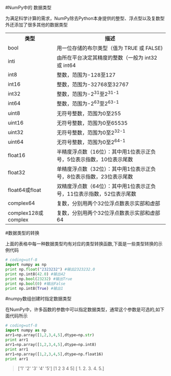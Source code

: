 #NumPy中的 数据类型

为满足科学计算的需求，NumPy除去Python本身提供的整型、浮点型以及复数型外还添加了很多其他的数据类型

<table class="altrowstable" id="alternatecolor">
<tr>
	<th>类型</th><th>描述</th
</tr>
<tr>
	<td>bool</td><td>用一位存储的布尔类型（值为 TRUE 或 FALSE)</td>
</tr>	
<tr>
	<td>inti</td><td>由所在平台决定其精度的整数（一般为 int32 或 int64</td>
	</tr>	
<tr>
	<td>int8</td><td>整数，范围为-128至127</td>
	</tr>	
	<tr>
	<td>int16</td><td>整数，范围为-32768至32767</td>
	</tr>	
	<tr>
	<td>int32</td><td>整数，范围为-2<SUP>31</SUP>至2<sup>31-1</sup></td>
	</tr>	
	<tr>
	<td>int64</td><td>整数，范围为-2<SUP>63</SUP>至2<sup>63-1</sup> </td>
	</tr>	
		<tr>
	<td>uint8</td><td>无符号整数，范围为0至255</td>
	</tr>	
	<tr>
	<td>uint16</td><td>无符号整数，范围为0至65535</td>
	</tr>	
	<tr>
	<td>uint32</td><td>无符号整数，范围为0至2<sup>32-1</sup></td>
	</tr>	
	<tr>
	<td>uint64</td><td>无符号整数，范围为0至2<sup>64-1</sup> </td>
	</tr>	
	<tr>
	<td>float16</td><td>半精度浮点数（16位）：其中用1位表示正负号，5位表示指数，10位表示尾数</td>
	</tr>	
	<tr>
	<td>float32</td><td>单精度浮点数（32位）：其中用1位表示正负号，8位表示指数，23位表示尾数</td>
	</tr>	
	<tr>
	<td>float64或float</td><td>双精度浮点数（64位）：其中用1位表示正负号，11位表示指数，52位表示尾数</td>
	</tr>	
  <tr>
	<td>complex64</td><td>复数，分别用两个32位浮点数表示实部和虚部</td>
	</tr>	
	<tr>
	<td>complex128或complex</td><td>复数，分别用两个32位浮点数表示实部和虚部64</td>
	</tr>	
</table>

#数据类型的转换

上面的表格中每一种数据类型均有对应的类型转换函数,下面是一些类型转换的示例代码

``` python
# coding=utf-8
import numpy as np
print np.float("2323232") #输出2323232.0
print np.int8(42.0) #输出42
print np.bool(23232) #输出True
print np.bool(0) #输出False
print np.int8(True) #输出1
```

#numpy数组创建时指定数据类型

在NumPy中，许多函数的参数中可以指定数据类型，通常这个参数是可选的,如下面代码所示

```python
# coding=utf-8
import numpy as np
arr1=np.array([1,2,3,4,5],dtype=np.str)
print arr1
arr1=np.array([1,2,3,4,5],dtype=np.int8)
print arr1
arr1=np.array([1,2,3,4,5],dtype=np.float16)
print arr1
```
>['1' '2' '3' '4' '5']
[1 2 3 4 5]
[ 1.  2.  3.  4.  5.]
